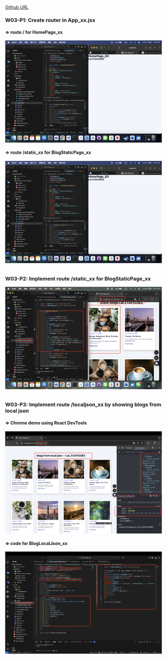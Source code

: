 [Github URL](https://github.com/Lee487/1141-2N-demo-Lai-83.git)

### W03-P1: Create router in App_xx.jsx
 
#### => route / for HomePage_xx
 
![](w03-p1-1.png)
 
#### => route /static_xx for BlogStaticPage_xx
 
![](w03-p1-1.png)
 
```

```
### W03-P2: Implement route /static_xx for BlogStaticPage_xx
 
![](w03-p2.png)
 
```

```
### W03-P3: Implement route /localjson_xx by showing blogs from local json
 
#### => Chrome demo using React DevTools
 
![](w03-p3-1.png)
 
#### => code for BlogLocalJson_xx
 
![](w03-p3-2.png)
 
```


